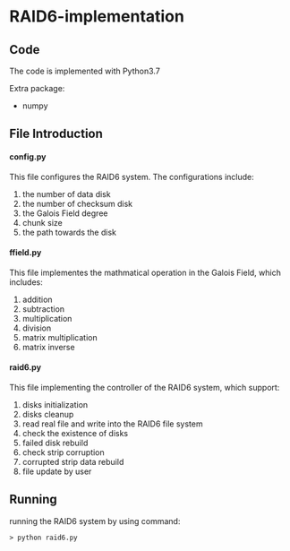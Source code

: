 # RAID6-implementation

## Code
The code is implemented with Python3.7

Extra package:
- numpy

## File Introduction
#### config.py
This file configures the RAID6 system.
The configurations include:
1. the number of data disk
2. the number of checksum disk
3. the Galois Field degree
4. chunk size
5. the path towards the disk

#### ffield.py
This file implementes the mathmatical operation in the Galois Field, which includes:
1. addition
2. subtraction
3. multiplication
4. division
5. matrix multiplication
6. matrix inverse

#### raid6.py
This file implementing the controller of the RAID6 system, which support:
1. disks initialization
2. disks cleanup
3. read real file and write into the RAID6 file system
4. check the existence of disks
5. failed disk rebuild
6. check strip corruption
7. corrupted strip data rebuild
8. file update by user

## Running
running the RAID6 system by using command:

`> python raid6.py`
